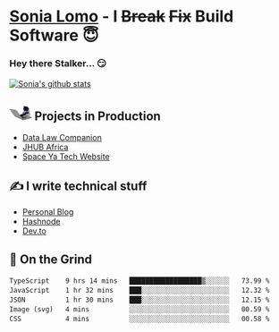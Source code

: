 # [Sonia Lomo](https://sonylomo.github.io/) - I ~~Break~~ ~~Fix~~ Build Software 😇
### Hey there Stalker... 😏 

<a href="https://github.com/sonylomo/github-readme-stats">
  <img align="center" src="https://media.giphy.com/media/lU05nFSW6Y2A/giphy.gif" alt="Sonia's github stats" />
</a>

## <img src="assets/devcat.gif" width="40"> Projects in Production
- [Data Law Companion](https://datalawcompanion.org/)
- [JHUB Africa](https://jhubafrica.com/)
- [Space Ya Tech Website](https://www.spaceyatech.com/)

## ✍️ I write technical stuff
- [Personal Blog](https://sonylomo-github-io.vercel.app/blog)
- [Hashnode](https://sonylomo.hashnode.dev/)
- [Dev.to](https://dev.to/sonylomo)

## 🤡 On the Grind
<!--START_SECTION:waka-->

```txt
TypeScript    9 hrs 14 mins   ██████████████████▒░░░░░░   73.99 %
JavaScript    1 hr 32 mins    ███░░░░░░░░░░░░░░░░░░░░░░   12.32 %
JSON          1 hr 30 mins    ███░░░░░░░░░░░░░░░░░░░░░░   12.15 %
Image (svg)   4 mins          ░░░░░░░░░░░░░░░░░░░░░░░░░   00.59 %
CSS           4 mins          ░░░░░░░░░░░░░░░░░░░░░░░░░   00.58 %
```

<!--END_SECTION:waka-->
